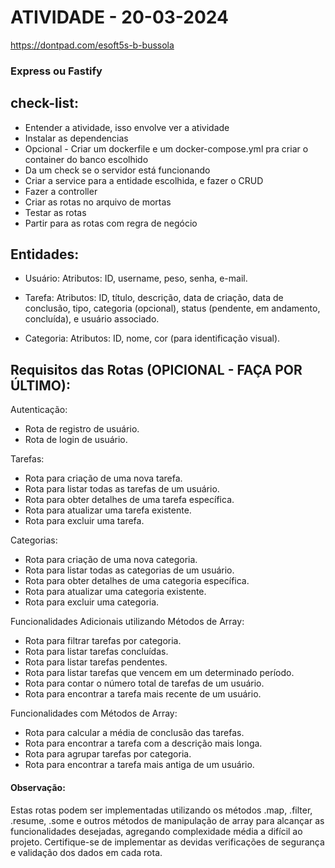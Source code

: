 # ATIVIDADE - 20-03-2024

https://dontpad.com/esoft5s-b-bussola

### Express ou Fastify

## check-list:
- Entender a atividade, isso envolve ver a atividade
- Instalar as dependencias
- Opcional - Criar um dockerfile e um docker-compose.yml pra criar o container do banco escolhido
- Da um check se o servidor está funcionando
- Criar a service para a entidade escolhida, e fazer o CRUD
- Fazer a controller
- Criar as rotas no arquivo de mortas
- Testar as rotas
- Partir para as rotas com regra de negócio

	
## Entidades:
- Usuário:
	Atributos: ID, username, peso, senha, e-mail.
	

- Tarefa:
	Atributos: ID, título, descrição, data de criação, data de conclusão, tipo, categoria (opcional), status (pendente, em andamento, concluída), e usuário associado.

- Categoria:
	Atributos: ID, nome, cor (para identificação visual).

## Requisitos das Rotas (OPICIONAL - FAÇA POR ÚLTIMO):

Autenticação:
- Rota de registro de usuário.
- Rota de login de usuário.

Tarefas:
- Rota para criação de uma nova tarefa.
- Rota para listar todas as tarefas de um usuário.
- Rota para obter detalhes de uma tarefa específica.
- Rota para atualizar uma tarefa existente.
- Rota para excluir uma tarefa.

Categorias:
- Rota para criação de uma nova categoria.
- Rota para listar todas as categorias de um usuário.
- Rota para obter detalhes de uma categoria específica.
- Rota para atualizar uma categoria existente.
- Rota para excluir uma categoria.

Funcionalidades Adicionais utilizando Métodos de Array:
- Rota para filtrar tarefas por categoria.
- Rota para listar tarefas concluídas.
- Rota para listar tarefas pendentes.
- Rota para listar tarefas que vencem em um determinado período.
- Rota para contar o número total de tarefas de um usuário.
- Rota para encontrar a tarefa mais recente de um usuário.

Funcionalidades com Métodos de Array:
- Rota para calcular a média de conclusão das tarefas.
- Rota para encontrar a tarefa com a descrição mais longa.
- Rota para agrupar tarefas por categoria.
- Rota para encontrar a tarefa mais antiga de um usuário.
#### Observação:
Estas rotas podem ser implementadas utilizando os métodos .map, .filter, .resume, .some e outros métodos de manipulação de array para alcançar as funcionalidades desejadas, agregando complexidade média a difícil ao projeto. Certifique-se de implementar as devidas verificações de segurança e validação dos dados em cada rota.
